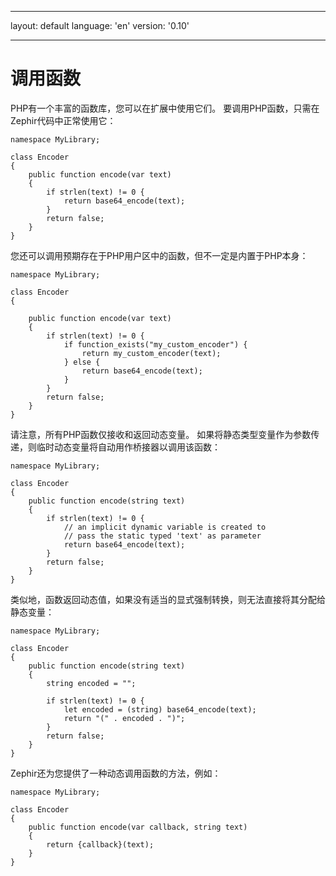 * * *

layout: default language: 'en' version: '0.10'

* * *

# 调用函数

PHP有一个丰富的函数库，您可以在扩展中使用它们。 要调用PHP函数，只需在Zephir代码中正常使用它：

```zephir
namespace MyLibrary;

class Encoder
{
    public function encode(var text)
    {
        if strlen(text) != 0 {
            return base64_encode(text);
        }
        return false;
    }
}
```

您还可以调用预期存在于PHP用户区中的函数，但不一定是内置于PHP本身：

```zephir
namespace MyLibrary;

class Encoder
{

    public function encode(var text)
    {
        if strlen(text) != 0 {
            if function_exists("my_custom_encoder") {
                return my_custom_encoder(text);
            } else {
                return base64_encode(text);
            }
        }
        return false;
    }
}
```

请注意，所有PHP函数仅接收和返回动态变量。 如果将静态类型变量作为参数传递，则临时动态变量将自动用作桥接器以调用该函数：

```zephir
namespace MyLibrary;

class Encoder
{
    public function encode(string text)
    {
        if strlen(text) != 0 {
            // an implicit dynamic variable is created to
            // pass the static typed 'text' as parameter
            return base64_encode(text);
        }
        return false;
    }
}
```

类似地，函数返回动态值，如果没有适当的显式强制转换，则无法直接将其分配给静态变量：

```zephir
namespace MyLibrary;

class Encoder
{
    public function encode(string text)
    {
        string encoded = "";

        if strlen(text) != 0 {
            let encoded = (string) base64_encode(text);
            return "(" . encoded . ")";
        }
        return false;
    }
}
```

Zephir还为您提供了一种动态调用函数的方法，例如：

```zephir
namespace MyLibrary;

class Encoder
{
    public function encode(var callback, string text)
    {
        return {callback}(text);
    }
}
```